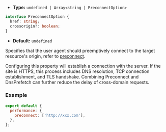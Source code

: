 - **Type:** `undefined | Array<string | PreconnectOption>`

```ts
interface PreconnectOption {
  href: string;
  crossorigin?: boolean;
}
```

- **Default:** `undefined`

Specifies that the user agent should preemptively connect to the target resource's origin, refer to [preconnect](https://developer.mozilla.org/en-US/docs/Web/HTML/Attributes/rel/preconnect).

Configuring this property will establish a connection with the server. If the site is HTTPS, this process includes DNS resolution, TCP connection establishment, and TLS handshake. Combining Preconnect and DnsPrefetch can further reduce the delay of cross-domain requests.

### Example

```js
export default {
  performance: {
    preconnect: ['http://xxx.com'],
  },
};
```
